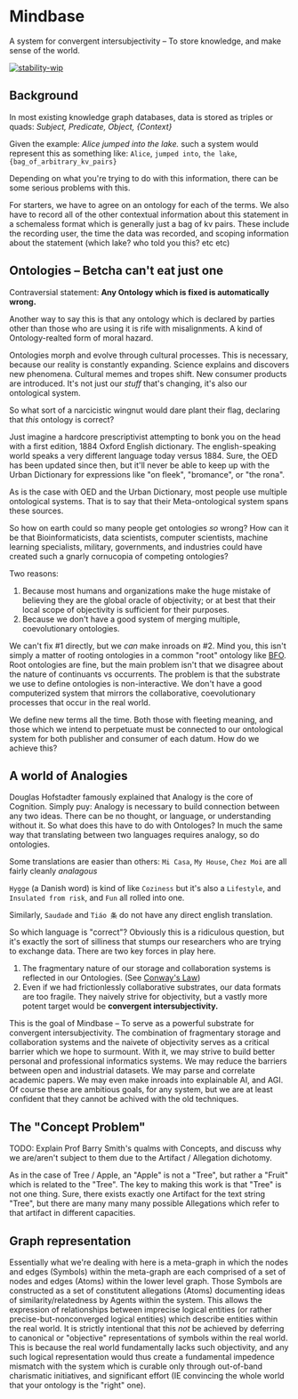 # Mindbase

A system for convergent intersubjectivity – To store knowledge, and make sense of the world.

[![stability-wip](https://img.shields.io/badge/stability-wip-lightgrey.svg)](https://github.com/mkenney/software-guides/blob/master/STABILITY-BADGES.md#work-in-progress)

## Background

In most existing knowledge graph databases, data is stored as triples or quads:
_Subject, Predicate, Object, {Context}_

Given the example: _Alice jumped into the lake._
such a system would represent this as something like:
`Alice`, `jumped into`, `the lake`, `{bag_of_arbitrary_kv_pairs}`

Depending on what you're trying to do with this information, there can be some serious problems with this.

For starters, we have to agree on an ontology for each of the terms. We also have to record all of the other contextual information about this statement in a schemaless format which is generally just a bag of kv pairs. These include the recording user, the time the data was recorded, and scoping information about the statement (which lake? who told you this? etc etc)

## Ontologies – Betcha can't eat just one

Contraversial statement:
**Any Ontology which is fixed is automatically wrong.**

Another way to say this is that any ontology which is declared by parties other than those who are using it is rife with misalignments. A kind of Ontology-realted form of moral hazard.

Ontologies morph and evolve through cultural processes. This is necessary, because our reality is constantly expanding. Science explains and discovers new phenomena. Cultural memes and tropes shift. New consumer products are introduced. It's not just our _stuff_ that's changing, it's also our ontological system.

So what sort of a narcicistic wingnut would dare plant their flag, declaring that _this_ ontology is correct?

Just imagine a hardcore prescriptivist attempting to bonk you on the head with a first edition, 1884 Oxford English dictionary. The english-speaking world speaks a very different language today versus 1884. Sure, the OED has been updated since then, but it'll never be able to keep up with the Urban Dictionary for expressions like "on fleek", "bromance",  or "the rona".

As is the case with OED and the Urban Dictionary, most people use multiple ontological systems. That is to say that their Meta-ontological system spans these sources.

So how on earth could so many people get ontologies _so_ wrong? How can it be that Bioinformaticists, data scientists, computer scientists, machine learning specialists, military, governments, and industries could have created such a gnarly cornucopia of competing ontologies?

Two reasons:

1. Because most humans and organizations make the huge mistake of believing they are the global oracle of objectivity; or at best that their local scope of objectivity is sufficient for their purposes.
2. Because we don't have a good system of merging multiple, coevolutionary ontologies.

We can't fix #1 directly, but we _can_ make inroads on #2. Mind you, this isn't simply a matter of rooting ontologies in a common "root" ontology like [BFO](https://basic-formal-ontology.org/). Root ontologies are fine, but the main problem isn't that we disagree about the nature of continuants vs occurrents. The problem is that the substrate we use to define ontologies is non-interactive. We don't have a good computerized system that mirrors the collaborative, coevolutionary processes that occur in the real world.

We define new terms all the time. Both those with fleeting meaning, and those which we intend to perpetuate must be connected to our ontological system for both publisher and consumer of each datum. How do we achieve this?

## A world of Analogies

Douglas Hofstadter famously explained that Analogy is the core of Cognition. Simply puy: Analogy is necessary to build connection between any two ideas. There can be no thought, or language, or understanding without it. So what does this have to do with Ontologes? In much the same way that translating between two languages requires analogy, so do ontologies.  

Some translations are easier than others:
`Mi Casa`, `My House`, `Chez Moi` are all fairly cleanly _analagous_

`Hygge` (a Danish word) is kind of like `Coziness` but it's also a `Lifestyle`, and `Insulated from risk`, and `Fun` all rolled into one.

Similarly, `Saudade` and `Tiáo 条` do not have any direct english translation.  

So which language is "correct"? Obviously this is a ridiculous question, but it's exactly the sort of silliness that stumps our researchers who are trying to exchange data. There are two key forces in play here.

1. The fragmentary nature of our storage and collaboration systems is reflected in our Ontologies. (See [Conway's Law](https://en.wikipedia.org/wiki/Conway%27s_law))
2. Even if we had frictionlessly collaborative substrates, our data formats are too fragile. They naively strive for objectivity, but a vastly more potent target would be **convergent intersubjectivity.**  

This is the goal of Mindbase – To serve as a powerful substrate for convergent intersubjectivity. The combination of fragmentary storage and collaboration systems and the naivete of objectivity serves as a critical barrier which we hope to surmount. With it, we may strive to build better personal and professional informatics systems. We may reduce the barriers between open and industrial datasets. We may parse and correlate academic papers. We may even make inroads into explainable AI, and AGI. Of course these are ambitious goals, for any system, but we are at least confident that they cannot be achived with the old techniques.

## The "Concept Problem"

TODO: Explain Prof Barry Smith's qualms with Concepts, and discuss why we are/aren't subject to them due to the Artifact / Allegation dichotomy.

As in the case of Tree / Apple, an "Apple" is not a "Tree", but rather a "Fruit" which is related to the "Tree". The key to making this work is that "Tree" is not one thing. Sure, there exists exactly one Artifact for the text string "Tree", but there are many many many possible Allegations which refer to that artifact in different capacities.  


## Graph representation

Essentially what we're dealing with here is a meta-graph in which the nodes and edges (Symbols) within the meta-graph are each comprised of a set of nodes and edges (Atoms) within the lower level graph. Those Symbols are constructed as a set of constitutent allegations (Atoms) documenting ideas of similarity/relatedness by Agents within the system. This allows the expression of relationships between imprecise logical entities (or rather precise-but-nonconverged logical entities) which describe entities within the real world. It is strictly intentional that this *not* be achieved by deferring to canonical or "objective" representations of symbols within the real world. This is because the real world fundamentally lacks such objectivity, and any such logical representation would thus create a fundamental impedence mismatch with the system which is curable only through out-of-band charismatic initiatives, and significant effort (IE convincing the whole world that your ontology is the "right" one).  
